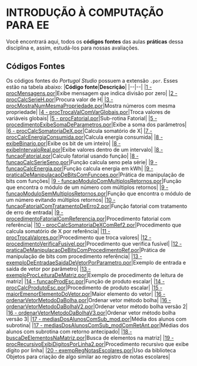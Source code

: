 ﻿# INTRODUÇÃO À COMPUTAÇÃO PARA EE

Você encontrará aqui, todos os **códigos fontes** das aulas **práticas** dessa disciplina e, assim, estudá-los para nossas avaliações.


## Códigos Fontes
Os códigos fontes do *Portugol Studio* possuem a extensão `.por`. Esses estão na tabela abaixo:
|**Código fonte**|**Descrição**|
|--|--|
|[1 - procMensagens.por](https://github.com/StelmoNetto/IPEE/blob/main/3%C2%BA%20assunto/1%20-%20procMensagens.por "1 - procMensagens.por")|Exibe mensagem que indica divisão por zero|
|[2 - procCalcSerieH.por](https://github.com/StelmoNetto/IPEE/blob/main/3%C2%BA%20assunto/2%20-%20procCalcSerieH.por "2 - procCalcSerieH.por")|Procura valor de H|
|[3 - procMostraNumMesmaPropriedade.por](https://github.com/StelmoNetto/IPEE/blob/main/3%C2%BA%20assunto/3%20-%20procMostraNumMesmaPropriedade.por "3 - procMostraNumMesmaPropriedade.por")|Mostra números com mesma propriedade|
|[4 - procTrocaValComVarGlobais.por](https://github.com/StelmoNetto/IPEE/blob/main/3%C2%BA%20assunto/4%20-%20procTrocaValComVarGlobais.por "4 - procTrocaValComVarGlobais.por")|Troca valores de variáveis globais|
|[5 - procFatorial.por](https://github.com/StelmoNetto/IPEE/blob/main/3%C2%BA%20assunto/5%20-%20procFatorial.por "5 - procFatorial.por")|Sub-rotina Fatorial|
|[5 - procedimentoExibeSomaDeParametros.por](https://github.com/StelmoNetto/IPEE/blob/main/3%C2%BA%20assunto/5%20-%20procedimentoExibeSomaDeParametros.por "5 - procedimentoExibeSomaDeParametros.por")|Exibe a soma dos parâmetros|
|[6 - procCalcSomatoriaDeX.por](https://github.com/StelmoNetto/IPEE/blob/main/3%C2%BA%20assunto/6%20-%20procCalcSomatoriaDeX.por "6 - procCalcSomatoriaDeX.por")|Calcula somatório de X|
|[7 - procCalcEnergiaConsumida.por](https://github.com/StelmoNetto/IPEE/blob/main/3%C2%BA%20assunto/7%20-%20procCalcEnergiaConsumida.por "7 - procCalcEnergiaConsumida.por")|Calcula energia consumida|
|[8 - exibeBinario.por](https://github.com/StelmoNetto/IPEE/blob/main/3%C2%BA%20assunto/8%20-%20exibeBinario.por "8 - exibeBinario.por")|Exibe os bit de um inteiro|
|[8 - exibeIntervaloReal.por](https://github.com/StelmoNetto/IPEE/blob/main/3%C2%BA%20assunto/8%20-%20exibeIntervaloReal.por "8 - exibeIntervaloReal.por")|Exibe valores dentro de um intervalo|
|[8 - funcaoFatorial.por](https://github.com/StelmoNetto/IPEE/blob/main/3%C2%BA%20assunto/8%20-%20funcaoFatorial.por "8 - funcaoFatorial.por")|Calculo fatorial usando função|
|[8 - funcaoCalcSerieSeno.por](https://github.com/StelmoNetto/IPEE/blob/main/3%C2%BA%20assunto/8%20-%20funcaoCalcSerieSeno.por "8 - funcaoCalcSerieSeno.por")|Função calcula seno pela série|
|[9 - funcaoCalcEnergia.por](https://github.com/StelmoNetto/IPEE/blob/main/3%C2%BA%20assunto/9%20-%20funcaoCalcEnergia.por "9 - funcaoCalcEnergia.por")|Função calcula energia em kWh|
|[9 - praticaDeManipulacaoDeBitsComFuncoes.por](https://github.com/StelmoNetto/IPEE/blob/main/3%C2%BA%20assunto/9%20-%20praticaDeManipulacaoDeBitsComFuncoes.por "9 - praticaDeManipulacaoDeBitsComFuncoes.por")|Prática de manipulação de bits com funções|
|[9 - funcaoModuloComMultiplosRetornos.por](https://github.com/StelmoNetto/IPEE/blob/main/3%C2%BA%20assunto/9%20-%20funcaoModuloComMultiplosRetornos.por "9 - funcaoModuloComMultiplosRetornos.por")|Função que encontra o módulo de um número com múltiplos retornos|
|[9 - funcaoModuloSemMultiplosRetornos.por](https://github.com/StelmoNetto/IPEE/blob/main/3%C2%BA%20assunto/9%20-%20funcaoModuloSemMultiplosRetornos.por "9 - funcaoModuloSemMultiplosRetornos.por")|Função que encontra o módulo de um número evitando múltiplos retornos|
|[10 - funcaoFatorialComTratamentoDeErro2.por](https://github.com/StelmoNetto/IPEE/blob/main/3%C2%BA%20assunto/10%20-%20funcaoFatorialComTratamentoDeErro2.por "10 - funcaoFatorialComTratamentoDeErro2.por")|Função fatorial com tratamento de erro de entrada|
|[9 - procedimentoFatorialComReferencia.por](https://github.com/StelmoNetto/IPEE/blob/main/3%C2%BA%20assunto/9%20-%20procedimentoFatorialComReferencia.por "9 - procedimentoFatorialComReferencia.por")|Procedimento fatorial com referência|
|[10 - procCalcSomatoriaDeXComRef2.por](https://github.com/StelmoNetto/IPEE/blob/main/3%C2%BA%20assunto/10%20-%20procCalcSomatoriaDeXComRef2.por "10 - procCalcSomatoriaDeXComRef2.por")|Procedimento que calcula somatório de X por referência|
|[11 - procTrocaValores.por](https://github.com/StelmoNetto/IPEE/blob/main/3%C2%BA%20assunto/11%20-%20procTrocaValores.por "11 - procTrocaValores.por")|Procedimento que troca valores|
|[12 - procedimentoVerificaFusivel.por](https://github.com/StelmoNetto/IPEE/blob/main/3%C2%BA%20assunto/12%20-%20procedimentoVerificaFusivel.por "12 - procedimentoVerificaFusivel.por")|Procedimento que verifica fusível|
|[12 - praticaDeManipulacaoDeBitsComProcedimentoRef.por](https://github.com/StelmoNetto/IPEE/blob/main/3%C2%BA%20assunto/12%20-%20praticaDeManipulacaoDeBitsComProcedimentoRef.por "12 - praticaDeManipulacaoDeBitsComProcedimentoRef.por")|Prática de manipulação de bits com procedimento referência|
|[13 - exemploDeEntradaeSaidaDeVetorPorParametro.por](https://github.com/StelmoNetto/IPEE/blob/main/3%C2%BA%20assunto/13%20-%20exemploDeEntradaeSaidaDeVetorPorParametro.por "13 - exemploDeEntradaeSaidaDeVetorPorParametro.por")|Exemplo de entrada e saída de vetor por parâmetro|
|[13 - exemploProcLeituraDeMatriz.por](https://github.com/StelmoNetto/IPEE/blob/main/3%C2%BA%20assunto/13%20-%20exemploProcLeituraDeMatriz.por "13 - exemploProcLeituraDeMatriz.por")|Exemplo de procedimento de leitura de matriz|
|[14 - funcaoProdEsc.por](https://github.com/StelmoNetto/IPEE/blob/main/3%C2%BA%20assunto/14%20-%20funcaoProdEsc.por "14 - funcaoProdEsc.por")|Função de produto escalar|
|[14 - procCalcProdutoEsc.por](https://github.com/StelmoNetto/IPEE/blob/main/3%C2%BA%20assunto/14%20-%20procCalcProdutoEsc.por "14 - procCalcProdutoEsc.por")|Procedimento de produto escalar|
|[15 - maiorEmenorElementoDoVetor.por](https://github.com/StelmoNetto/IPEE/blob/main/3%C2%BA%20assunto/15%20-%20maiorEmenorElementoDoVetor.por "15 - maiorEmenorElementoDoVetor.por")|Maior elemento do vetor|
|[16 - ordenarVetorMetodoDaBolha.por](https://github.com/StelmoNetto/IPEE/blob/main/3%C2%BA%20assunto/16%20-%20ordenarVetorMetodoDaBolha.por "16 - ordenarVetorMetodoDaBolha.por")|Ordenar vetor método bolha|
|[16 - ordenarVetorMetodoDaBolhaV2.por](https://github.com/StelmoNetto/IPEE/blob/main/3%C2%BA%20assunto/16%20-%20ordenarVetorMetodoDaBolhaV2.por "16 - ordenarVetorMetodoDaBolhaV2.por")|Ordenar vetor método bolha versão 2|
|[16 - ordenarVetorMetodoDaBolhaV3.por](https://github.com/StelmoNetto/IPEE/blob/main/3%C2%BA%20assunto/16%20-%20ordenarVetorMetodoDaBolhaV3.por "16 - ordenarVetorMetodoDaBolhaV3.por")|Ordenar vetor método bolha versão 3|
|[17 - mediasDosAlunosComSub_mod.por](https://github.com/StelmoNetto/IPEE/blob/main/3%C2%BA%20assunto/17%20-%20mediasDosAlunosComSub_mod.por "17 - mediasDosAlunosComSub_mod.por")|Média dos alunos com subrotina|
|[17 - mediasDosAlunosComSub_modComRetAnt.por](https://github.com/StelmoNetto/IPEE/blob/main/3%C2%BA%20assunto/17%20-%20mediasDosAlunosComSub_modComRetAnt.por "17 - mediasDosAlunosComSub_modComRetAnt.por")|Médias dos alunos com subrotina com retorno antecipado|
|[18 - buscaDeElementosNaMatriz.por](https://github.com/StelmoNetto/IPEE/blob/main/3%C2%BA%20assunto/18%20-%20buscaDeElementosNaMatriz.por "18 - buscaDeElementosNaMatriz.por")|Busca de elementos na matriz|
|[19 - procRecursivoExibiDigitosPorLinha2.por](https://github.com/StelmoNetto/IPEE/blob/main/3%C2%BA%20assunto/19%20-%20procRecursivoExibiDigitosPorLinha2.por "19 - procRecursivoExibiDigitosPorLinha2.por")|Procedimento recursivo que exibe dígito por linha|
|[20 - exempRegNotasEscolares.por](https://github.com/StelmoNetto/IPEE/blob/main/3%C2%BA%20assunto/20%20-%20exempRegNotasEscolares.por "20 - exempRegNotasEscolares.por")|Uso da biblioteca Objetos para criação de algo similar ao registro de notas escolares|
